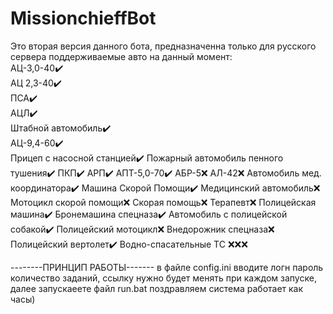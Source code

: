 # MissionchieffBot
Это вторая версия данного бота, предназначенна только для русского сервера поддерживаемые авто на данный момент:  
АЦ-3,0-40✔️  
АЦ 2,3-40✔️  
ПСА✔️  
АЦЛ✔️  
Штабной автомобиль✔️  
АЦ-9,4-60✔️  
Прицеп с насосной станцией✔️
Пожарный автомобиль пенного тушения✔️
ПКП✔️
АРП✔️
АПТ-5,0-70✔️
АБР-5❌
АЛ-42❌
Автомобиль мед. координатора✔️
Машина Скорой Помощи✔️
Медицинский автомобиль❌
Мотоцикл скорой помощи❌
Скорая помощь❌
Терапевт❌
Полицейская машина✔️
Бронемашина спецназа✔️
Автомобиль с полицейской собакой✔️
Полицейский мотоцикл❌
Внедорожник спецназа❌
Полицейский вертолет✔️
Водно-спасательные ТС ❌❌❌

--------ПРИНЦИП РАБОТЫ-------
в файле config.ini вводите логн пароль количество заданий, ссылку нужно будет менять при каждом запуске, далее запускаеете файл run.bat
поздравляем система работает как часы)









